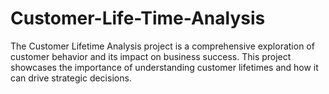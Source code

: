 # Customer-Life-Time-Analysis
The Customer Lifetime Analysis project is a comprehensive exploration of customer behavior and its impact on business success. This project showcases the importance of understanding customer lifetimes and how it can drive strategic decisions.
